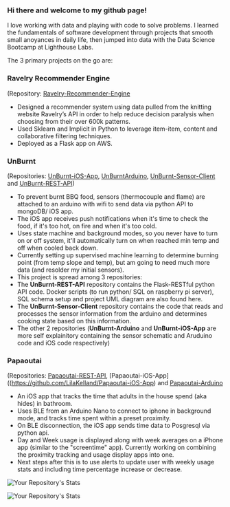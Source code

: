 ### Hi there and welcome to my github page!

I love working with data and playing with code to solve problems.  I learned the fundamentals of software development through projects that smooth small anoyances in daily life, then jumped into data with the Data Science Bootcamp at Lighthouse Labs.

The 3 primary projects on the go are:

### Ravelry Recommender Engine 
(Repository: [Ravelry-Recommender-Engine](https://github.com/LilaKelland/Ravelry-Recommender-Engine)
- Designed a recommender system using data pulled from the knitting website Ravelry’s API  in order to help reduce decision paralysis when choosing from their over 600k patterns. 
- Used  Sklearn and Implicit in Python to leverage item-item, content and collaborative filtering techniques.
- Deployed as a Flask app on AWS.     

### UnBurnt
(Repositories: [UnBurnt-iOS-App](https://github.com/LilaKelland/UnBurnt-iOS-App), [UnBurntArduino](https://github.com/LilaKelland/UnBurnt-Arduino), [UnBurnt-Sensor-Client](https://github.com/LilaKelland/UnBurnt-Sensor-Client) and [UnBurnt-REST-API](https://github.com/LilaKelland/UnBurnt-REST-API))
- To prevent burnt BBQ food, sensors (thermocouple and flame) are attached to an arduino with wifi to send data via python API to mongoDB/ iOS app.  
- The iOS app receives push notifications when it's time to check the food, if it's too hot, on fire and when it's too cold.
- Uses state machine and background modes, so you never have to turn on or off system, it'll automatically turn on when reached min temp and off when cooled back down.
- Currently setting up supervised machine learning to determine burning point (from temp slope and temp), but am going to need much more data (and resolder my initial sensors).
- This project is spread among 3 repositories:
- The **UnBurnt-REST-API** repository contains the Flask-RESTful python API code. Docker scripts (to run python/ SQL on raspberry pi server), SQL schema setup and project UML diagram are also found here. 
- The **UnBurnt-Sensor-Client** repository contains the code that reads and processes the sensor information from the arduino and determines cooking state based on this information.  
- The other 2 repositories (**UnBurnt-Arduino** and **UnBurnt-iOS-App** are more self explainitory containing the sensor schematic and Aruduino code and iOS code respectively)   

### Papaoutai
(Repositories: [Papaoutai-REST-API](https://github.com/LilaKelland/Papaoutai-REST-API), [Papaoutai-iOS-App]((https://github.com/LilaKelland/Papaoutai-iOS-App) and [Papaoutai-Arduino](https://github.com/LilaKelland/Papaoutai-Arduino)
- An iOS app that tracks the time that adults in the house spend (aka hides) in bathroom. 
- Uses BLE from an Arduino Nano to connect to iphone in background mode, and tracks time spent within a preset proximity. 
- On BLE disconnection, the iOS app sends time data to Posgresql via python api.  
- Day and Week usage is displayed along with week averages on a iPhone app (similar to the "screentime" app). Currently working on combining the proximity tracking and usage display apps into one.  
- Next steps after this is to use alerts to update user with weekly usage stats and including time percentage increase or decrease. 
 

![Your Repository's Stats](https://github-readme-stats.vercel.app/api?username=LilaKelland&show_icons=true)

![Your Repository's Stats](https://github-readme-stats.vercel.app/api/top-langs/?username=LilaKelland&theme=blue-green)
